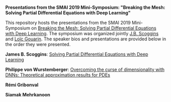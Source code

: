 **Presentations from the SMAI 2019 Mini-Symposium: "Breaking the Mesh: Solving Partial Differential Equations with Deep Learning"**

This repository hosts the presentations from the SMAI 2019 Mini-Symposium on [Breaking the Mesh: Solving Partial Differential Equations with Deep Learning](http://smai.emath.fr/smai2019/programme_detaille.php).  The symposium was organized jointly [J.B. Scoggins](www.jbscoggins.com) and [Loïc Gouarin](https://github.com/gouarin).  The speaker bios and presentations are provided below in the order they were presented.

**James B. Scoggins**: [Solving Partial Differential Equations with Deep Learning](https://github.com/jbscoggi/smai-2019/raw/master/smai_2019_scoggins.pdf)

**Philippe von Wurstemberger**: [Overcoming the curse of dimensionality with DNNs: Theoretical approximation results for PDEs](https://github.com/jbscoggi/smai-2019/raw/master/smai_2019_vonwurstemberger.pdf)

**Rémi Gribonval**

**Siamak Mehrkanoon**


